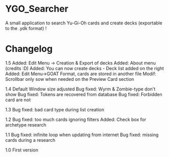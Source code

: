 # YGO_Searcher
A small application to search Yu-Gi-Oh cards and create decks (exportable to the .ydk format) !

# Changelog

1.5
Added: Edit Menu -> Creation & Export of decks
Added: About menu (credits :D)
Added: You can now create decks - Deck list added on the right
Added: Edit Menu->GOAT Format, cards are stored in another file
Modif: Scrollbar only sow when needed on the Preview Card section

1.4
Default Window size adjusted
Bug fixed: Wyrm & Zombie-type don't show
Bug fixed: Tokens are recovered from database
Bug fixed: Forbidden card are not

1.3
Bug fixed: bad card type during list creation

1.2
Bug fixed: too much cards ignoring filters
Added: Check box for archetype research

1.1
Bug fixed: infinite loop when updating from internet
Bug fixed: missing cards during a research

1.0
First version
